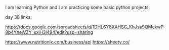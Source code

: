 I am learning Python and I am practicing some basic python projects.

day 38 links:

https://docs.google.com/spreadsheets/d/1DHL6Y8XAHSC_KhJsa9QMekwP8b4YheWZY_sxlH3i494/edit?usp=sharing

https://www.nutritionix.com/business/api
https://sheety.co/
